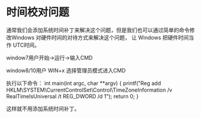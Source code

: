 # 时间校对问题
通常我们会添加系统时间补丁来解决这个问题，但是我们也可以通过简单的命令修改Windows 对硬件时间的对待方式来解决这个问题， 让 Windows 把硬件时间当作 UTC时间。

window7用户开始->运行->输入CMD

window8/10用户 WIN+x 选择管理员模式进入CMD

执行以下命令：
int main(int argc, char **argv)
{
	printf("Reg add HKLM\SYSTEM\CurrentControlSet\Control\TimeZoneInformation /v RealTimeIsUniversal /t REG_DWORD /d 1");
	return 0;
}

这样就不用添加系统时间补丁。
